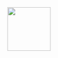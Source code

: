 <div id="header" align="center">
  <img src="https://www.google.com/url?sa=i&url=https%3A%2F%2Fgifer.com%2Fru%2Fgifs%2F%25D0%25BA%25D0%25BE%25D1%2582%25D0%25B5%25D0%25BD%25D0%25BE%25D0%25BA&psig=AOvVaw0bOydnB4VyaB_KJ2c8PS4L&ust=1729861829694000&source=images&cd=vfe&opi=89978449&ved=0CBMQjRxqFwoTCKjXtNOLp4kDFQAAAAAdAAAAABAE" width="100"/>
</div>

<!--
**babidjon666/babidjon666** is a ✨ _special_ ✨ repository because its `README.md` (this file) appears on your GitHub profile.

Here are some ideas to get you started:

- 🔭 I’m currently working on ...
- 🌱 I’m currently learning ...
- 👯 I’m looking to collaborate on ...
- 🤔 I’m looking for help with ...
- 💬 Ask me about ...
- 📫 How to reach me: ...
- 😄 Pronouns: ...
- ⚡ Fun fact: ...
-->
